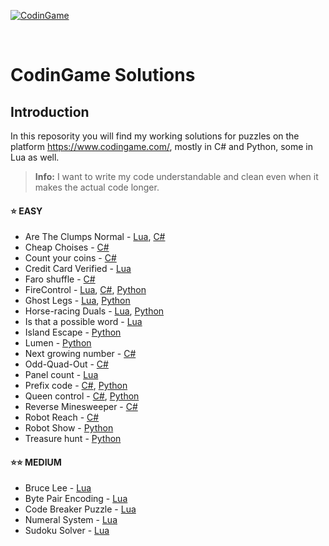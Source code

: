 ﻿[![CodinGame](/CodinGame.png)](https://www.codingame.com/ "CodinGame")

<br>

# CodinGame Solutions

## Introduction
In this reposority you will find my working solutions for puzzles on the platform https://www.codingame.com/, mostly in C# and Python, some in Lua as well. 

> **Info:**  I want to write my code understandable and clean even when it makes the actual code longer.

#### :star: EASY
* Are The Clumps Normal - [Lua](), [C#](https://github.com/supreme-gamer/CodinGame/blob/main/Easy/Are%20The%20Clumps%20Normal/Are%20The%20Clumps%20Normal.cs)
* Cheap Choises - [C#]()
* Count your coins - [C#]()
* Credit Card Verified - [Lua]()
* Faro shuffle - [C#]()
* FireControl - [Lua](), [C#](), [Python]()
* Ghost Legs - [Lua](), [Python]()
* Horse-racing Duals - [Lua](), [Python]()
* Is that a possible word - [Lua]()
* Island Escape - [Python]()
* Lumen - [Python]()
* Next growing number - [C#]()
* Odd-Quad-Out - [C#]()
* Panel count - [Lua]()
* Prefix code - [C#](), [Python]()
* Queen control - [C#](), [Python]()
* Reverse Minesweeper - [C#]()
* Robot Reach - [C#]()
* Robot Show - [Python]()
* Treasure hunt - [Python]()

#### :star::star: MEDIUM
* Bruce Lee - [Lua]()
* Byte Pair Encoding - [Lua]()
* Code Breaker Puzzle - [Lua]()
* Numeral System - [Lua]()
* Sudoku Solver - [Lua]()
